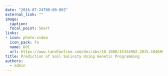 ```yaml
---
date: "2016-07-24T00:00:00Z"
external_link: ""
image:
  caption: 
  focal_point: Smart
links:
- icon: photo-video
  icon_pack: fa
  name: DOI
  url: https://www.tandfonline.com/doi/abs/10.1080/15324982.2015.1046092
title: Prediction of Soil Salinity Using Genetic Programming
authors: 
  - admin
---
```

